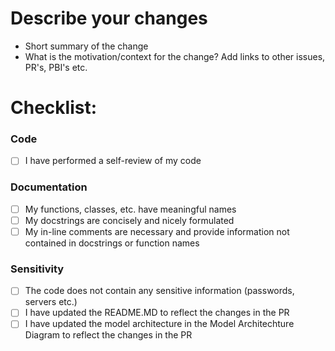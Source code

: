 # Describe your changes
- Short summary of the change
- What is the motivation/context for the change? Add links to other issues, PR's, PBI's etc.

# Checklist:
### Code
- [ ] I have performed a self-review of my code
### Documentation
- [ ] My functions, classes, etc. have meaningful names
- [ ] My docstrings are concisely and nicely formulated
- [ ] My in-line comments are necessary and provide information not contained in docstrings or function names
### Sensitivity
- [ ] The code does not contain any sensitive information (passwords, servers etc.)
- [ ] I have updated the README.MD to reflect the changes in the PR
- [ ] I have updated the model architecture in the Model Architechture Diagram  to reflect the changes in the PR
